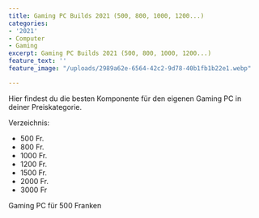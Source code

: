 ```yaml
---
title: Gaming PC Builds 2021 (500, 800, 1000, 1200...)
categories:
- '2021'
- Computer
- Gaming
excerpt: Gaming PC Builds 2021 (500, 800, 1000, 1200...)
feature_text: ''
feature_image: "/uploads/2989a62e-6564-42c2-9d78-40b1fb1b22e1.webp"

---
```

Hier findest du die besten Komponente für den eigenen Gaming PC in deiner Preiskategorie.

  
Verzeichnis:

* 500 Fr.
* 800 Fr.
* 1000 Fr.
* 1200 Fr.
* 1500 Fr.
* 2000 Fr.
* 3000 Fr

Gaming PC für 500 Franken